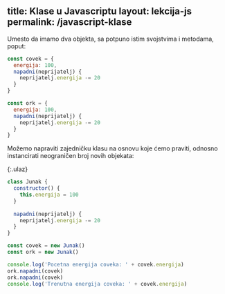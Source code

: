 title: Klase u Javascriptu
layout: lekcija-js
permalink: /javascript-klase
---

Umesto da imamo dva objekta, sa potpuno istim svojstvima i metodama, poput:

```js
const covek = {
  energija: 100,
  napadni(neprijatelj) {
    neprijatelj.energija -= 20
  }
}

const ork = {
  energija: 100,
  napadni(neprijatelj) {
    neprijatelj.energija -= 20
  }
}
```

Možemo napraviti zajedničku klasu na osnovu koje ćemo praviti, odnosno instancirati neograničen broj novih objekata:

{:.ulaz}
```js
class Junak {
  constructor() {
    this.energija = 100
  }
  
  napadni(neprijatelj) {
    neprijatelj.energija -= 20
  }
}

const covek = new Junak()
const ork = new Junak()

console.log('Pocetna energija coveka: ' + covek.energija)
ork.napadni(covek)
ork.napadni(covek)
console.log('Trenutna energija coveka: ' + covek.energija)
```
